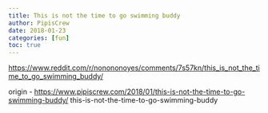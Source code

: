 ```yaml
---
title: This is not the time to go swimming buddy
author: PipisCrew
date: 2018-01-23
categories: [fun]
toc: true
---
```


https://www.reddit.com/r/nonononoyes/comments/7s57kn/this_is_not_the_time_to_go_swimming_buddy/

origin - https://www.pipiscrew.com/2018/01/this-is-not-the-time-to-go-swimming-buddy/ this-is-not-the-time-to-go-swimming-buddy